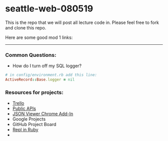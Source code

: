 # seattle-web-080519

This is the repo that we will post all lecture code in. Please feel free to fork and clone this repo.

Here are some good mod 1 links:

---
### Common Questions:
- How do I turn off my SQL logger?
```ruby
# in config/environment.rb add this line:
ActiveRecord::Base.logger = nil
```

### Resources for projects:
- [Trello](https://trello.com/)
- [Public APIs](https://github.com/public-apis/public-apis)
- [JSON Viewer Chrome Add-In](https://chrome.google.com/webstore/detail/json-viewer/gbmdgpbipfallnflgajpaliibnhdgobh?hl=en-US)
- Google Projects
- GitHub Project Board
- [Repl in Ruby](https://repl.it/languages/ruby)
- 
